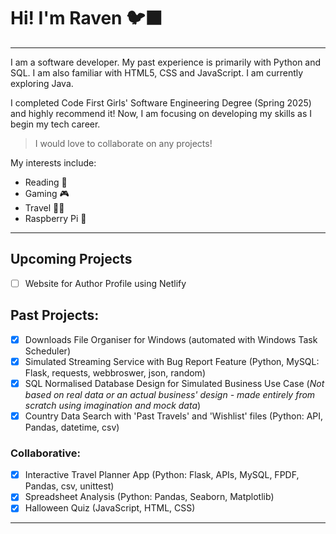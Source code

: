 # Hi! I'm Raven 🐦‍⬛
___
I am a software developer.
My past experience is primarily with Python and SQL. I am also familiar with HTML5, CSS and JavaScript.
I am currently exploring Java.

I completed Code First Girls' Software Engineering Degree (Spring 2025) and highly recommend it! Now, I am focusing on developing my skills as I begin my tech career.
> I would love to collaborate on any projects!

My interests include:
* Reading 📖
* Gaming 🎮
* Travel 🧳🤿
* Raspberry Pi 🤖
___
## Upcoming Projects
- [ ] Website for Author Profile using Netlify

## Past Projects:
- [x] Downloads File Organiser for Windows (automated with Windows Task Scheduler)
- [x] Simulated Streaming Service with Bug Report Feature (Python, MySQL: Flask, requests, webbroswer, json, random)
- [x] SQL Normalised Database Design for Simulated Business Use Case (*Not based on real data or an actual business' design - made entirely from scratch using imagination and mock data*)
- [x] Country Data Search with 'Past Travels' and 'Wishlist' files (Python: API, Pandas, datetime, csv)
### Collaborative:
- [x] Interactive Travel Planner App (Python: Flask, APIs, MySQL, FPDF, Pandas, csv, unittest)
- [x] Spreadsheet Analysis (Python: Pandas, Seaborn, Matplotlib)
- [x] Halloween Quiz (JavaScript, HTML, CSS)
___
